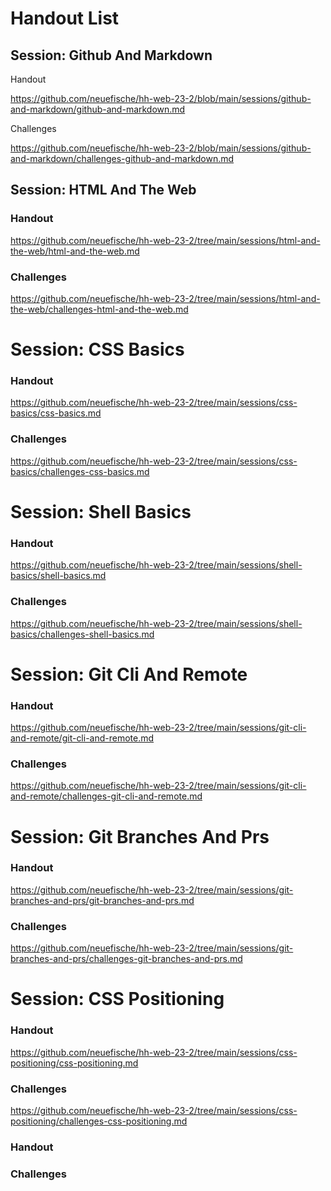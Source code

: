 # Handout List

## Session: Github And Markdown

Handout

https://github.com/neuefische/hh-web-23-2/blob/main/sessions/github-and-markdown/github-and-markdown.md

Challenges

https://github.com/neuefische/hh-web-23-2/blob/main/sessions/github-and-markdown/challenges-github-and-markdown.md

## Session: HTML And The Web

### Handout

https://github.com/neuefische/hh-web-23-2/tree/main/sessions/html-and-the-web/html-and-the-web.md

### Challenges

https://github.com/neuefische/hh-web-23-2/tree/main/sessions/html-and-the-web/challenges-html-and-the-web.md

# Session: CSS Basics

### Handout

https://github.com/neuefische/hh-web-23-2/tree/main/sessions/css-basics/css-basics.md

### Challenges

https://github.com/neuefische/hh-web-23-2/tree/main/sessions/css-basics/challenges-css-basics.md

# Session: Shell Basics

### Handout

https://github.com/neuefische/hh-web-23-2/tree/main/sessions/shell-basics/shell-basics.md

### Challenges

https://github.com/neuefische/hh-web-23-2/tree/main/sessions/shell-basics/challenges-shell-basics.md

# Session: Git Cli And Remote

### Handout

https://github.com/neuefische/hh-web-23-2/tree/main/sessions/git-cli-and-remote/git-cli-and-remote.md

### Challenges

https://github.com/neuefische/hh-web-23-2/tree/main/sessions/git-cli-and-remote/challenges-git-cli-and-remote.md

# Session: Git Branches And Prs

### Handout

https://github.com/neuefische/hh-web-23-2/tree/main/sessions/git-branches-and-prs/git-branches-and-prs.md

### Challenges

https://github.com/neuefische/hh-web-23-2/tree/main/sessions/git-branches-and-prs/challenges-git-branches-and-prs.md

# Session: CSS Positioning

### Handout

https://github.com/neuefische/hh-web-23-2/tree/main/sessions/css-positioning/css-positioning.md

### Challenges

https://github.com/neuefische/hh-web-23-2/tree/main/sessions/css-positioning/challenges-css-positioning.md

### Handout

### Challenges
